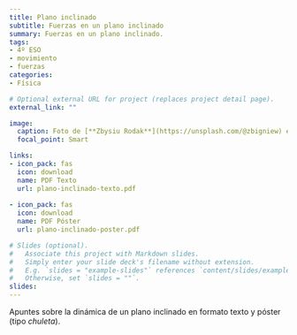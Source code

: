 ```yaml
---
title: Plano inclinado
subtitle: Fuerzas en un plano inclinado
summary: Fuerzas en un plano inclinado.
tags: 
- 4º ESO
- movimiento
- fuerzas
categories:
- Física

# Optional external URL for project (replaces project detail page).
external_link: ""

image:
  caption: Foto de [**Zbysiu Rodak**](https://unsplash.com/@zbigniew) en [Unsplash](https://unsplash.com)
  focal_point: Smart

links:
- icon_pack: fas
  icon: download
  name: PDF Texto
  url: plano-inclinado-texto.pdf
  
- icon_pack: fas
  icon: download
  name: PDF Póster
  url: plano-inclinado-poster.pdf  

# Slides (optional).
#   Associate this project with Markdown slides.
#   Simply enter your slide deck's filename without extension.
#   E.g. `slides = "example-slides"` references `content/slides/example-slides.md`.
#   Otherwise, set `slides = ""`.
slides: 
---
```


Apuntes sobre la dinámica de un plano inclinado en formato texto y póster (tipo _chuleta_).
